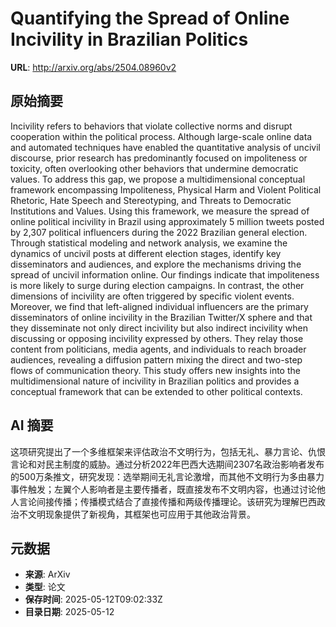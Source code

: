# Quantifying the Spread of Online Incivility in Brazilian Politics

**URL**: http://arxiv.org/abs/2504.08960v2

## 原始摘要

Incivility refers to behaviors that violate collective norms and disrupt
cooperation within the political process. Although large-scale online data and
automated techniques have enabled the quantitative analysis of uncivil
discourse, prior research has predominantly focused on impoliteness or
toxicity, often overlooking other behaviors that undermine democratic values.
To address this gap, we propose a multidimensional conceptual framework
encompassing Impoliteness, Physical Harm and Violent Political Rhetoric, Hate
Speech and Stereotyping, and Threats to Democratic Institutions and Values.
Using this framework, we measure the spread of online political incivility in
Brazil using approximately 5 million tweets posted by 2,307 political
influencers during the 2022 Brazilian general election. Through statistical
modeling and network analysis, we examine the dynamics of uncivil posts at
different election stages, identify key disseminators and audiences, and
explore the mechanisms driving the spread of uncivil information online. Our
findings indicate that impoliteness is more likely to surge during election
campaigns. In contrast, the other dimensions of incivility are often triggered
by specific violent events. Moreover, we find that left-aligned individual
influencers are the primary disseminators of online incivility in the Brazilian
Twitter/X sphere and that they disseminate not only direct incivility but also
indirect incivility when discussing or opposing incivility expressed by others.
They relay those content from politicians, media agents, and individuals to
reach broader audiences, revealing a diffusion pattern mixing the direct and
two-step flows of communication theory. This study offers new insights into the
multidimensional nature of incivility in Brazilian politics and provides a
conceptual framework that can be extended to other political contexts.


## AI 摘要

这项研究提出了一个多维框架来评估政治不文明行为，包括无礼、暴力言论、仇恨言论和对民主制度的威胁。通过分析2022年巴西大选期间2307名政治影响者发布的500万条推文，研究发现：选举期间无礼言论激增，而其他不文明行为多由暴力事件触发；左翼个人影响者是主要传播者，既直接发布不文明内容，也通过讨论他人言论间接传播；传播模式结合了直接传播和两级传播理论。该研究为理解巴西政治不文明现象提供了新视角，其框架也可应用于其他政治背景。

## 元数据

- **来源**: ArXiv
- **类型**: 论文
- **保存时间**: 2025-05-12T09:02:33Z
- **目录日期**: 2025-05-12
